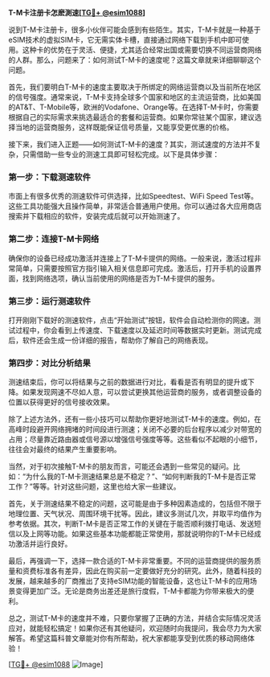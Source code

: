 **T-M卡注册卡怎麽測速[[TG💪+ @esim1088](https://t.me/s/esim1088)]**

说到T-M卡注册卡，很多小伙伴可能会感到有些陌生。其实，T-M卡就是一种基于eSIM技术的虚拟SIM卡，它无需实体卡槽，直接通过网络下载到手机中即可使用。这种卡的优势在于灵活、便捷，尤其适合经常出国或需要切换不同运营商网络的人群。那么，问题来了：如何测试T-M卡的速度呢？这篇文章就来详细聊聊这个问题。

首先，我们要明白T-M卡的速度主要取决于所绑定的网络运营商以及当前所在地区的信号强度。通常来说，T-M卡支持全球多个国家和地区的主流运营商，比如美国的AT&T、T-Mobile等，欧洲的Vodafone、Orange等。在选择T-M卡时，你需要根据自己的实际需求来挑选最适合的套餐和运营商。如果你常驻某个国家，建议选择当地的运营商服务，这样既能保证信号质量，又能享受更优惠的价格。

接下来，我们进入正题——如何测试T-M卡的速度？其实，测试速度的方法并不复杂，只需借助一些专业的测速工具即可轻松完成。以下是具体步骤：

### 第一步：下载测速软件

市面上有很多优秀的测速软件可供选择，比如Speedtest、WiFi Speed Test等。这些工具功能强大且操作简单，非常适合普通用户使用。你可以通过各大应用商店搜索并下载相应的软件，安装完成后就可以开始测速了。

### 第二步：连接T-M卡网络

确保你的设备已经成功激活并连接上了T-M卡提供的网络。一般来说，激活过程非常简单，只需要按照官方指引输入相关信息即可完成。激活后，打开手机的设置界面，找到网络选项，确认当前使用的网络是否为T-M卡提供的服务。

### 第三步：运行测速软件

打开刚刚下载好的测速软件，点击“开始测试”按钮，软件会自动检测你的网速。测试过程中，你会看到上传速度、下载速度以及延迟时间等数据实时更新。测试完成后，软件还会生成一份详细的报告，帮助你了解自己的网络表现。

### 第四步：对比分析结果

测速结束后，你可以将结果与之前的数据进行对比，看看是否有明显的提升或下降。如果发现网速不尽如人意，可以尝试更换其他运营商的服务，或者调整设备的位置以获得更好的信号接收效果。

除了上述方法外，还有一些小技巧可以帮助你更好地测试T-M卡的速度。例如，在高峰时段避开网络拥堵的时间段进行测速；关闭不必要的后台程序以减少对带宽的占用；尽量靠近路由器或信号源以增强信号强度等等。这些看似不起眼的小细节，往往会对最终的结果产生重要影响。

当然，对于初次接触T-M卡的朋友而言，可能还会遇到一些常见的疑问。比如：“为什么我的T-M卡测速结果总是不稳定？”、“如何判断我的T-M卡是否正常工作？”等等。针对这些问题，这里也给大家一些建议。

首先，关于测速结果不稳定的问题，这可能是由于多种因素造成的，包括但不限于地理位置、天气状况、周围环境干扰等。因此，建议多测试几次，并取平均值作为参考依据。其次，判断T-M卡是否正常工作的关键在于能否顺利拨打电话、发送短信以及上网等功能。如果这些基本功能都能正常使用，那就说明你的T-M卡已经成功激活并运行良好。

最后，再强调一下，选择一款合适的T-M卡非常重要。不同的运营商提供的服务质量和资费标准各有差异，因此在购买前一定要做好充分的研究。此外，随着科技的发展，越来越多的厂商推出了支持eSIM功能的智能设备，这也让T-M卡的应用场景变得更加广泛。无论是商务出差还是旅行度假，T-M卡都能为你带来极大的便利。

总之，测试T-M卡的速度并不难，只要你掌握了正确的方法，并结合实际情况灵活应对，就能轻松搞定！如果你还有其他疑问，欢迎随时向我提问，我会尽力为大家解答。希望这篇科普文章能对你有所帮助，祝大家都能享受到优质的移动网络体验！

[[TG💪+ @esim1088](https://t.me/s/esim1088) ![Image](https://i.postimg.cc/4NQfJmqS/Snipaste-2025-05-13-00-14-12.png)]